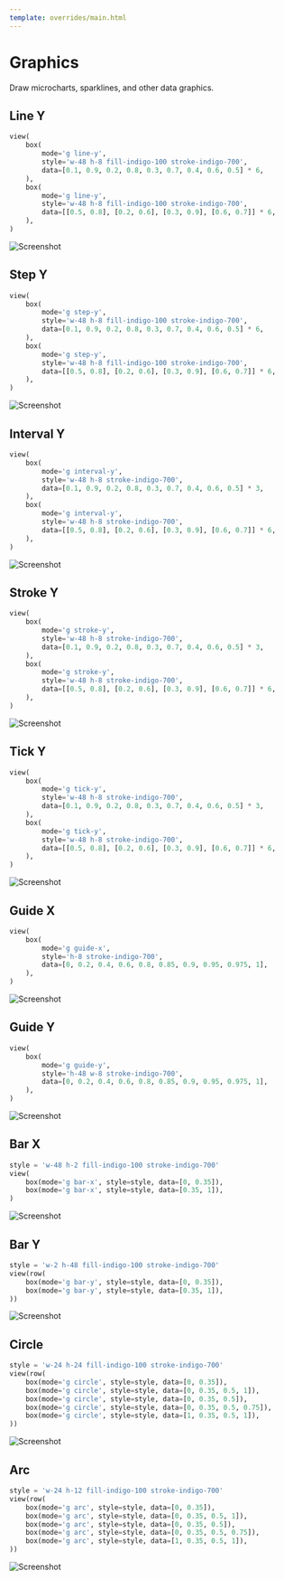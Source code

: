 ```yaml
---
template: overrides/main.html
---
```

# Graphics

Draw microcharts, sparklines, and other data graphics.

## Line Y

```py
view(
    box(
        mode='g line-y',
        style='w-48 h-8 fill-indigo-100 stroke-indigo-700',
        data=[0.1, 0.9, 0.2, 0.8, 0.3, 0.7, 0.4, 0.6, 0.5] * 6,
    ),
    box(
        mode='g line-y',
        style='w-48 h-8 fill-indigo-100 stroke-indigo-700',
        data=[[0.5, 0.8], [0.2, 0.6], [0.3, 0.9], [0.6, 0.7]] * 6,
    ),
)
```


![Screenshot](assets/screenshots/graphics_line_y.png)


## Step Y

```py
view(
    box(
        mode='g step-y',
        style='w-48 h-8 fill-indigo-100 stroke-indigo-700',
        data=[0.1, 0.9, 0.2, 0.8, 0.3, 0.7, 0.4, 0.6, 0.5] * 6,
    ),
    box(
        mode='g step-y',
        style='w-48 h-8 fill-indigo-100 stroke-indigo-700',
        data=[[0.5, 0.8], [0.2, 0.6], [0.3, 0.9], [0.6, 0.7]] * 6,
    ),
)
```


![Screenshot](assets/screenshots/graphics_step_y.png)


## Interval Y

```py
view(
    box(
        mode='g interval-y',
        style='w-48 h-8 stroke-indigo-700',
        data=[0.1, 0.9, 0.2, 0.8, 0.3, 0.7, 0.4, 0.6, 0.5] * 3,
    ),
    box(
        mode='g interval-y',
        style='w-48 h-8 stroke-indigo-700',
        data=[[0.5, 0.8], [0.2, 0.6], [0.3, 0.9], [0.6, 0.7]] * 6,
    ),
)
```


![Screenshot](assets/screenshots/graphics_interval_y.png)


## Stroke Y

```py
view(
    box(
        mode='g stroke-y',
        style='w-48 h-8 stroke-indigo-700',
        data=[0.1, 0.9, 0.2, 0.8, 0.3, 0.7, 0.4, 0.6, 0.5] * 3,
    ),
    box(
        mode='g stroke-y',
        style='w-48 h-8 stroke-indigo-700',
        data=[[0.5, 0.8], [0.2, 0.6], [0.3, 0.9], [0.6, 0.7]] * 6,
    ),
)
```


![Screenshot](assets/screenshots/graphics_stroke_y.png)


## Tick Y

```py
view(
    box(
        mode='g tick-y',
        style='w-48 h-8 stroke-indigo-700',
        data=[0.1, 0.9, 0.2, 0.8, 0.3, 0.7, 0.4, 0.6, 0.5] * 3,
    ),
    box(
        mode='g tick-y',
        style='w-48 h-8 stroke-indigo-700',
        data=[[0.5, 0.8], [0.2, 0.6], [0.3, 0.9], [0.6, 0.7]] * 6,
    ),
)
```


![Screenshot](assets/screenshots/graphics_tick_y.png)


## Guide X

```py
view(
    box(
        mode='g guide-x',
        style='h-8 stroke-indigo-700',
        data=[0, 0.2, 0.4, 0.6, 0.8, 0.85, 0.9, 0.95, 0.975, 1],
    ),
)
```


![Screenshot](assets/screenshots/graphics_guide_x.png)


## Guide Y

```py
view(
    box(
        mode='g guide-y',
        style='h-48 w-8 stroke-indigo-700',
        data=[0, 0.2, 0.4, 0.6, 0.8, 0.85, 0.9, 0.95, 0.975, 1],
    ),
)
```


![Screenshot](assets/screenshots/graphics_guide_y.png)


## Bar X

```py
style = 'w-48 h-2 fill-indigo-100 stroke-indigo-700'
view(
    box(mode='g bar-x', style=style, data=[0, 0.35]),
    box(mode='g bar-x', style=style, data=[0.35, 1]),
)
```


![Screenshot](assets/screenshots/graphics_bar_x.png)


## Bar Y

```py
style = 'w-2 h-48 fill-indigo-100 stroke-indigo-700'
view(row(
    box(mode='g bar-y', style=style, data=[0, 0.35]),
    box(mode='g bar-y', style=style, data=[0.35, 1]),
))
```


![Screenshot](assets/screenshots/graphics_bar_y.png)


## Circle

```py
style = 'w-24 h-24 fill-indigo-100 stroke-indigo-700'
view(row(
    box(mode='g circle', style=style, data=[0, 0.35]),
    box(mode='g circle', style=style, data=[0, 0.35, 0.5, 1]),
    box(mode='g circle', style=style, data=[0, 0.35, 0.5]),
    box(mode='g circle', style=style, data=[0, 0.35, 0.5, 0.75]),
    box(mode='g circle', style=style, data=[1, 0.35, 0.5, 1]),
))
```


![Screenshot](assets/screenshots/graphics_circle.png)


## Arc

```py
style = 'w-24 h-12 fill-indigo-100 stroke-indigo-700'
view(row(
    box(mode='g arc', style=style, data=[0, 0.35]),
    box(mode='g arc', style=style, data=[0, 0.35, 0.5, 1]),
    box(mode='g arc', style=style, data=[0, 0.35, 0.5]),
    box(mode='g arc', style=style, data=[0, 0.35, 0.5, 0.75]),
    box(mode='g arc', style=style, data=[1, 0.35, 0.5, 1]),
))
```


![Screenshot](assets/screenshots/graphics_arc.png)
